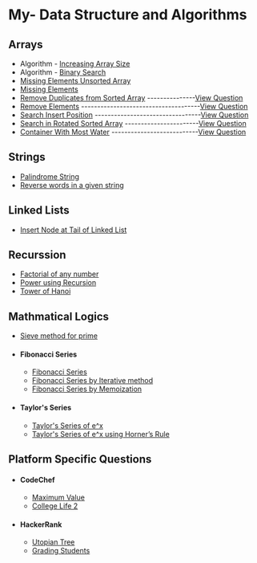 # My- Data Structure and Algorithms
## Arrays
* Algorithm - [Increasing Array Size](https://github.com/kunal-j10/My-DSA/blob/main/Array/Increasing%20Array%20Size.cpp)
* Algorithm - [Binary Search](https://github.com/kunal-j10/My-DSA/blob/main/Array/Algorithm%20-%20Binary%20Search.cpp)
* [Missing Elements Unsorted Array](https://github.com/kunal-j10/My-DSA/blob/main/Array/Missing%20Elements%20Unsorted%20Array.cpp)
* [Missing Elements](https://github.com/kunal-j10/My-DSA/blob/main/Array/Missing%20Elements.cpp)
* [Remove Duplicates from Sorted Array](https://github.com/kunal-j10/My-DSA/blob/main/Array/Remove%20Duplicates%20from%20Sorted%20Array.cpp)
   ---------------[View Question](https://leetcode.com/problems/remove-duplicates-from-sorted-array/)
* [Remove Elements](https://github.com/kunal-j10/My-DSA/blob/main/Array/Remove%20Elements.cpp)
   -------------------------------------[View Question](https://leetcode.com/problems/remove-element/)
* [Search Insert Position](https://github.com/kunal-j10/My-DSA/blob/main/Array/Search%20Insert%20Position.cpp)
   ---------------------------------[View Question](https://leetcode.com/problems/search-insert-position/)
* [Search in Rotated Sorted Array](https://github.com/kunal-j10/My-DSA/blob/main/Array/Search%20in%20Rotated%20Sorted%20Array.cpp)
   -----------------------[View Question](https://leetcode.com/problems/search-in-rotated-sorted-array/)
* [Container With Most Water](https://github.com/kunal-j10/My-DSA/blob/main/Array/Container%20With%20Most%20Water.cpp)
   ---------------------------[View Question](https://leetcode.com/problems/container-with-most-water/)
## Strings
* [Palindrome String](https://github.com/kunal-j10/My-DSA/blob/main/String/Palindrome%20String.cpp)
* [Reverse words in a given string](https://github.com/kunal-j10/My-DSA/blob/main/String/Reverse%20words%20in%20a%20given%20string.cpp)
## Linked Lists
* [Insert Node at Tail of Linked List](https://github.com/kunal-j10/My-DSA/blob/main/Linked%20List/Insert%20Node%20at%20Tail%20of%20Linked%20List.cpp)
## Recurssion
* [Factorial of any number](https://github.com/kunal-j10/My-DSA/blob/main/Recurssion/Factorial%20by%20Recursion.cpp)
* [Power using Recursion](https://github.com/kunal-j10/My-DSA/blob/main/Recurssion/Power%20using%20Recursion.cpp)
* [Tower of Hanoi](https://github.com/kunal-j10/My-DSA/blob/main/Recurssion/Tower%20of%20Hanoi.cpp)
## Mathmatical Logics
* [Sieve method for prime](https://github.com/kunal-j10/My-DSA/blob/main/Mathmatical%20Logics/Sieve%20method%20for%20prime.cpp)
* #### Fibonacci Series
   * [Fibonacci Series](https://github.com/kunal-j10/My-DSA/blob/main/Mathmatical%20Logics/Fibonacci%20Series/Fibonacci%20Series.cpp)
   * [Fibonacci Series by Iterative method](https://github.com/kunal-j10/My-DSA/blob/main/Mathmatical%20Logics/Fibonacci%20Series/Fibonacci%20Series%20by%20Iterative%20method.cpp)
   * [Fibonacci Series by Memoization](https://github.com/kunal-j10/My-DSA/blob/main/Mathmatical%20Logics/Fibonacci%20Series/Fibonacci%20Series%20by%20Memoization.cpp)
* #### Taylor's Series
   * [Taylor's Series of e^x](https://github.com/kunal-j10/My-DSA/blob/main/Mathmatical%20Logics/Taylor's%20Series/Taylor's%20Series%20of%20e%5Ex.cpp)
   * [Taylor's Series of e^x using Horner’s Rule](https://github.com/kunal-j10/My-DSA/blob/main/Mathmatical%20Logics/Taylor's%20Series/Taylor's%20Series%20of%20e%5Ex%20using%20Horner%E2%80%99s%20Rule.cpp)
## Platform Specific Questions
* #### CodeChef
   * [Maximum Value](https://github.com/kunal-j10/My-DSA/blob/main/Platform%20Specific%20Questions/CodeChef/Maximum%20Value.cpp)
   * [College Life 2](https://github.com/kunal-j10/My-DSA/blob/main/Platform%20Specific%20Questions/CodeChef/College%20Life%202.cpp)
* #### HackerRank
   * [Utopian Tree](https://github.com/kunal-j10/My-DSA/blob/main/Platform%20Specific%20Questions/HackerRank/Utopian%20Tree.cpp)
   * [Grading Students](https://github.com/kunal-j10/My-DSA/blob/main/Platform%20Specific%20Questions/HackerRank/Grading%20Students.cpp)
